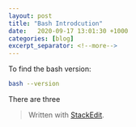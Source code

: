```yaml
---
layout: post
title: "Bash Introdcution"
date:   2020-09-17 13:01:30 +1000
categories: [blog]
excerpt_separator: <!--more-->
---
```

To  find the bash version:
```bash
bash --version
```
There are three 



> Written with [StackEdit](https://stackedit.io/).
<!--stackedit_data:
eyJoaXN0b3J5IjpbLTY5NTU4NjIxMSwxMjc0NjUyNTBdfQ==
-->
